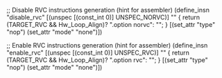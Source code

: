 ;; Disable RVC instructions generation (hint for assembler)
(define_insn "disable_rvc"
  [(unspec [(const_int 0)] UNSPEC_NORVC)]
  ""
  {
    return (TARGET_RVC && Hw_Loop_Align)? ".option norvc": "";
  }
  [(set_attr "type"     "nop")
   (set_attr "mode"     "none")])

;; Enable RVC instructions generation (hint for assembler)
(define_insn "enable_rvc"
  [(unspec [(const_int 0)] UNSPEC_RVC)]
  ""
  {
    return (TARGET_RVC && Hw_Loop_Align)? ".option rvc": "";
  }
  [(set_attr "type"     "nop")
   (set_attr "mode"     "none")])
